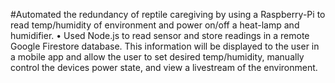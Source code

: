 #Automated the redundancy of reptile caregiving by using a Raspberry-Pi to read temp/humidity of environment and power on/off a heat-lamp and humidifier.
•	Used Node.js to read sensor and store readings in a remote Google Firestore database. This information will be displayed to the user in a mobile app and allow the user to set desired temp/humidity, manually control the devices power state, and view a livestream of the environment.

